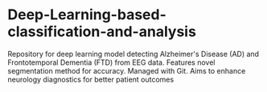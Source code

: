 # Deep-Learning-based-classification-and-analysis
Repository for deep learning model detecting Alzheimer's Disease (AD) and Frontotemporal Dementia (FTD) from EEG data. Features novel segmentation method for accuracy. Managed with Git. Aims to enhance neurology diagnostics for better patient outcomes
